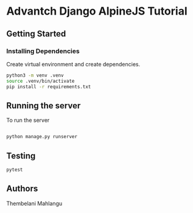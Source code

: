 # Advantch Django AlpineJS Tutorial

## Getting Started

### Installing Dependencies

Create virtual environment and create dependencies.

```bash
python3 -m venv .venv
source .venv/bin/activate
pip install -r requirements.txt
```


## Running the server

To run the server

```bash

python manage.py runserver
```

## Testing
```bash
pytest

```

## Authors
Thembelani Mahlangu
